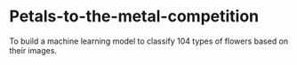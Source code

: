 # Petals-to-the-metal-competition
To build a machine learning model to classify 104 types of flowers based on their images.
